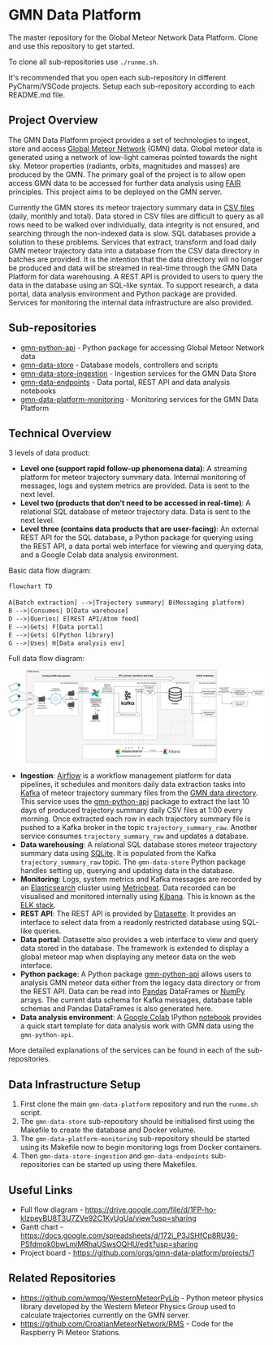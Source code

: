 # GMN Data Platform
The master repository for the Global Meteor Network Data Platform. Clone and use this repository to get started.
 
To clone all sub-repositories use `./runme.sh`. 
 
It's recommended that you open each sub-repository in different PyCharm/VSCode projects. Setup each sub-repository according to each README.md file.
 
## Project Overview
The GMN Data Platform project provides a set of technologies to ingest, store and access [Global Meteor Network](https://globalmeteornetwork.org/) (GMN) data. Global meteor data is generated using a network of low-light cameras pointed towards the night sky. Meteor properties (radiants, orbits, magnitudes and masses) are produced by the GMN. The primary goal of the project is to allow open access GMN data to be accessed for further data analysis using [FAIR](https://www.go-fair.org/fair-principles/) principles. This project aims to be deployed on the GMN server.
 
Currently the GMN stores its meteor trajectory summary data in [CSV files](https://globalmeteornetwork.org/data/traj_summary_data/) (daily, monthly and total). Data stored in CSV files are difficult to query as all rows need to be walked over individually, data integrity is not ensured, and searching through the non-indexed data is slow. SQL databases provide a solution to these problems. Services that extract, transform and load daily GMN meteor trajectory data into a database from the CSV data directory in batches are provided. It is the intention that the data directory will no longer be produced and data will be streamed in real-time through the GMN Data Platform for data warehousing. A REST API is provided to users to query the data in the database using an SQL-like syntax. To support research, a data portal, data analysis environment and Python package are provided. Services for monitoring the internal data infrastructure are also provided.
 
## Sub-repositories
- [gmn-python-api](https://github.com/gmn-data-platform/gmn-python-api) - Python package for accessing Global Meteor Network data
- [gmn-data-store](https://github.com/gmn-data-platform/gmn-data-store) - Database models, controllers and scripts
- [gmn-data-store-ingestion](https://github.com/gmn-data-platform/gmn-data-store-ingestion) - Ingestion services for the GMN Data Store
- [gmn-data-endpoints](https://github.com/gmn-data-platform/gmn-data-endpoints) - Data portal, REST API and data analysis notebooks
- [gmn-data-platform-monitoring](https://github.com/gmn-data-platform/gmn-data-platform-monitoring) - Monitoring services for the GMN Data Platform
 
## Technical Overview
 
3 levels of data product:
- **Level one (support rapid follow-up phenomena data)**: A streaming platform for meteor trajectory summary data. Internal monitoring of messages, logs and system metrics are provided. Data is sent to the next level.
- **Level two (products that don’t need to be accessed in real-time)**: A relational SQL database of meteor trajectory data. Data is sent to the next level. 
- **Level three (contains data products that are user-facing)**: An external REST API for the SQL database, a Python package for querying using the REST API, a data portal web interface for viewing and querying data, and a Google Colab data analysis environment.
 
Basic data flow diagram:
```mermaid
flowchart TD
 
A[Batch extraction] -->|Trajectory summary| B(Messaging platform)
B -->|Consumes| D[Data warehouse]
D -->|Queries| E[REST API/Atom feed]
E -->|Gets| F[Data portal]
E -->|Gets| G[Python library]
G -->|Uses| H[Data analysis env]
```
 
Full data flow diagram:

![GMN Data Platform Flow Diagram](GMN%20Data%20Platform%20Flow%20Diagram%20V3.drawio.png)



- **Ingestion**: [Airflow](https://airflow.apache.org/) is a workflow management platform for data pipelines, it schedules and monitors daily data extraction tasks into [Kafka](https://kafka.apache.org/) of meteor trajectory summary files from the [GMN data directory](https://globalmeteornetwork.org/data/traj_summary_data/). This service uses the [gmn-python-api](https://github.com/gmn-data-platform/gmn-python-api) package to extract the last 10 days of produced trajectory summary daily CSV files at 1:00 every morning. Once extracted each row in each trajectory summary file is pushed to a Kafka broker in the topic `trajectory_summary_raw`. Another service consumes `trajectory_summary_raw` and updates a database.
- **Data warehousing**: A relational SQL database stores meteor trajectory summary data using [SQLite](https://www.sqlite.org/index.html). It is populated from the Kafka `trajectory_summary_raw` topic. The `gmn-data-store` Python package handles setting up, querying and updating data in the database.
- **Monitoring**: Logs, system metrics and Kafka messages are recorded by an [Elasticsearch](https://www.elastic.co/) cluster using [Metricbeat](https://www.elastic.co/beats/metricbeat). Data recorded can be visualised and monitored internally using [Kibana](https://www.elastic.co/kibana/). This is known as the [ELK stack](https://www.elastic.co/what-is/elk-stack).
- **REST API**: The REST API is provided by [Datasette](https://datasette.io/). It provides an interface to select data from a readonly restricted database using SQL-like queries.
- **Data portal**: Datasette also provides a web interface to view and query data stored in the database. The framework is extended to display a global meteor map when displaying any meteor data on the web interface.
- **Python package**: A Python package [gmn-python-api](https://github.com/gmn-data-platform/gmn-python-api) allows users to analysis GMN meteor data either from the legacy data directory or from the REST API. Data can be read into [Pandas](https://pandas.pydata.org/) DataFrames or [NumPy](https://numpy.org/) arrays. The current data schema for Kafka messages, database table schemas and Pandas DataFrames is also generated here.
- **Data analysis environment**: A [Google Colab](https://colab.research.google.com/?utm_source=scs-index) IPython [notebook](https://colab.research.google.com/github/gmn-data-platform/gmn-data-endpoints/blob/29f8c820bda950bf10d94e93c202857d73566e20/gmn_data_analysis_template.ipynb) provides a quick start template for data analysis work with GMN data using the `gmn-python-api`.
 
More detailed explanations of the services can be found in each of the sub-repositories.

## Data Infrastructure Setup
1. First clone the main `gmn-data-platform` repository and run the `runme.sh` script.
2. The `gmn-data-store` sub-repository should be initialised first using the Makefile to create the database and Docker volume.
3. The `gmn-data-platform-monitoring` sub-repository should be started using its Makefile now to begin monitoring logs from Docker containers.
4. Then `gmn-data-store-ingestion` and `gmn-data-endpoints` sub-repositories can be started up using there Makefiles.

## Useful Links
- Full flow diagram - https://drive.google.com/file/d/1FP-ho-klzpeyBU8T3U7ZVe92C1KyUgUa/view?usp=sharing
- Gantt chart - https://docs.google.com/spreadsheets/d/172i_P3JSHfCp8RU36-PSfdmqk0bwLmiMRhaUSwsOQHU/edit?usp=sharing
- Project board - https://github.com/orgs/gmn-data-platform/projects/1
 
## Related Repositories
- https://github.com/wmpg/WesternMeteorPyLib - Python meteor physics library developed by the Western Meteor Physics Group used to calculate trajectories currently on the GMN server.
- https://github.com/CroatianMeteorNetwork/RMS - Code for the Raspberry Pi Meteor Stations.

